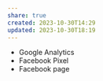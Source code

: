```yaml
---
share: true
created: 2023-10-30T14:29
updated: 2023-10-30T18:19
---
```

- Google Analytics
- Facebook Pixel
- Facebook page
